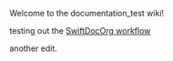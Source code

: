 Welcome to the documentation_test wiki!

testing out the [SwiftDocOrg workflow](https://github.com/SwiftDocOrg/github-wiki-publish-action/tree/rsync#3-generate-a-personal-access-token)


another edit.